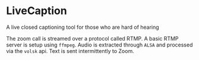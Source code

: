 # LiveCaption
A live closed captioning tool for those who are hard of hearing

The zoom call is streamed over a protocol called RTMP. A basic RTMP server is setup using
`ffmpeg`. Audio is extracted through `ALSA` and processed via the `volsk` api. Text is sent intermittently to Zoom.
